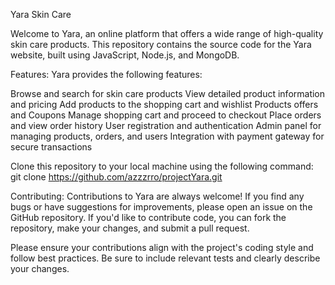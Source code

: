 Yara Skin Care

Welcome to Yara, an online platform that offers a wide range of high-quality skin care products. This repository contains the source code for the Yara website, built using JavaScript, Node.js, and MongoDB.

Features:
Yara provides the following features:

Browse and search for skin care products
View detailed product information and pricing
Add products to the shopping cart and wishlist
Products offers and Coupons
Manage shopping cart and proceed to checkout
Place orders and view order history
User registration and authentication
Admin panel for managing products, orders, and users
Integration with payment gateway for secure transactions

Clone this repository to your local machine using the following command:
git clone https://github.com/azzzrro/projectYara.git



Contributing:
Contributions to Yara are always welcome! If you find any bugs or have suggestions for improvements, please open an issue on the GitHub repository. If you'd like to contribute code, you can fork the repository, make your changes, and submit a pull request.

Please ensure your contributions align with the project's coding style and follow best practices. Be sure to include relevant tests and clearly describe your changes.
